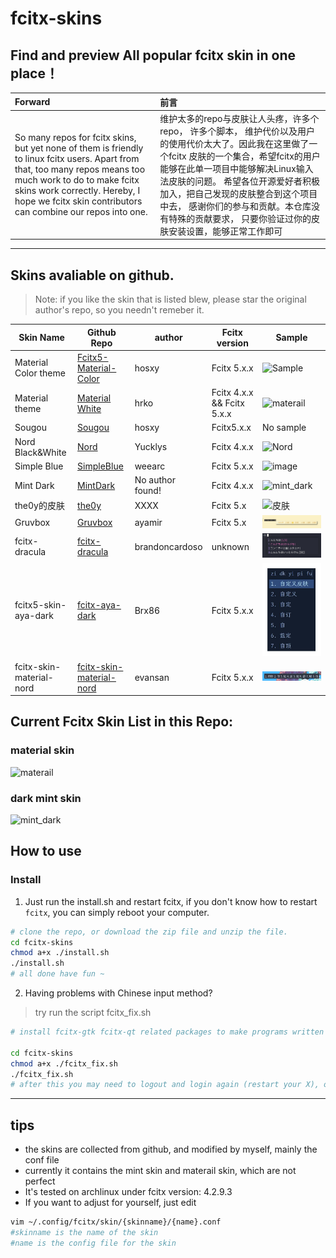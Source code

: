# fcitx-skins

## Find and preview All popular fcitx skin in one place！

| Forward | 前言 |
|:-----|:----|
| So many repos for fcitx skins, but yet none of them is friendly to linux fcitx users. Apart from that, too many repos means too much work to do to make fcitx skins work correctly. Hereby, I hope we fcitx skin contributors can combine our repos into one.| 维护太多的repo与皮肤让人头疼，许多个repo， 许多个脚本， 维护代价以及用户的使用代价太大了。因此我在这里做了一个fcitx 皮肤的一个集合，希望fcitx的用户能够在此单一项目中能够解决Linux输入法皮肤的问题。 希望各位开源爱好者积极加入，把自己发现的皮肤整合到这个项目中去， 感谢你们的参与和贡献。本仓库没有特殊的贡献要求， 只要你验证过你的皮肤安装设置，能够正常工作即可|


---

## Skins avaliable on github.

> Note: if you like the skin that is listed blew, please star the original author's repo, so you needn't remeber it.

|Skin Name|Github Repo|author| Fcitx version| Sample|
|-|-|-|-|-|
| Material Color theme| [Fcitx5-Material-Color](https://github.com/hosxy/Fcitx5-Material-Color)|hosxy|Fcitx 5.x.x|![Sample](https://github.com/hosxy/Fcitx5-Material-Color/raw/master/screenshot/blue.png)|
| Material theme| [Material White](https://github.com/hrko/fcitx-skin-material)|hrko|Fcitx 4.x.x && Fcitx 5.x.x|![materail](imgs/material.png)|
| Sougou| [Sougou](https://github.com/hosxy/fcitx-skin)|hosxy| Fcitx5.x.x|No sample|
|Nord Black&White|[Nord](https://github.com/Yucklys/fcitx-nord-skin) | Yucklys| Fcitx 4.x.x|![Nord](https://camo.githubusercontent.com/f9a5d525b48af13339736661a8987c1f3f6cbf0d7c1161e0d2bf011516438207/68747470733a2f2f692e6c6f6c692e6e65742f323032302f30332f31372f50794b4d7749536d35413670526f552e706e67)|
|Simple Blue|[SimpleBlue](https://github.com/weearc/fcitx5-skin-simple-blue)|weearc|Fcitx 5.x.x|![image](https://user-images.githubusercontent.com/7270177/113253503-e87cc300-92f7-11eb-86ca-13db5ee20492.png)|
|Mint Dark|[MintDark](https://github.com/winjeg)|No author found!|Fcitx 4.x.x|![mint_dark](imgs/mint_dark.png)|
|the0y的皮肤|[the0y](https://github.com/thep0y/fcitx5-themes)|XXXX| Fcitx 5.x|![皮肤](https://github.com/thep0y/fcitx5-themes/raw/main/images/1606805676.png)|
|Gruvbox|[Gruvbox](https://github.com/ayamir/fcitx5-gruvbox)|ayamir|Fcitx 5.x|![皮肤](https://github.com/ayamir/fcitx5-gruvbox/blob/master/shot/light.png)|
|fcitx-dracula|[fcitx-dracula](https://github.com/brandoncardoso/fcitx-dracula)|  brandoncardoso | unknown|![skin](https://github.com/brandoncardoso/fcitx-dracula/blob/main/preview.png)|
|fcitx5-skin-aya-dark|[fcitx-aya-dark](https://github.com/Brx86/fcitx5-skin-aya-dark)|Brx86|Fcitx 5.x.x|![skin](https://github.com/Brx86/fcitx5-skin-aya-dark/blob/main/src/default.jpg)|
|fcitx-skin-material-nord|[fcitx-skin-material-nord](https://github.com/evansan/fcitx-skin-material-nord)| evansan| Fcitx 5.x.x | ![skin](https://github.com/evansan/fcitx-skin-material-nord/raw/main/sample.png)|
## Current Fcitx Skin List in this Repo:

###  material skin
![materail](imgs/material.png)

### dark mint skin
![mint_dark](imgs/mint_dark.png)

## How to use

### **Install**
1. Just run the install.sh and restart fcitx, if you don't know how to restart `fcitx`, you can simply reboot your computer.
```bash
# clone the repo, or download the zip file and unzip the file.
cd fcitx-skins
chmod a+x ./install.sh
./install.sh
# all done have fun ~
```
2. Having problems with Chinese input method?  

> try run the script fcitx_fix.sh

```bash
# install fcitx-gtk fcitx-qt related packages to make programs written in gtk or qt work

cd fcitx-skins
chmod a+x ./fcitx_fix.sh
./fcitx_fix.sh
# after this you may need to logout and login again (restart your X), or just reboot your computer
```

---

## tips
* the skins are collected from github, and modified by myself, mainly the conf file
* currently it contains the mint skin and materail skin, which are not perfect
* It's tested on archlinux under fcitx version: 4.2.9.3
* If you want to adjust for yourself, just edit

```bash
vim ~/.config/fcitx/skin/{skinname}/{name}.conf
#skinname is the name of the skin
#name is the config file for the skin
```
